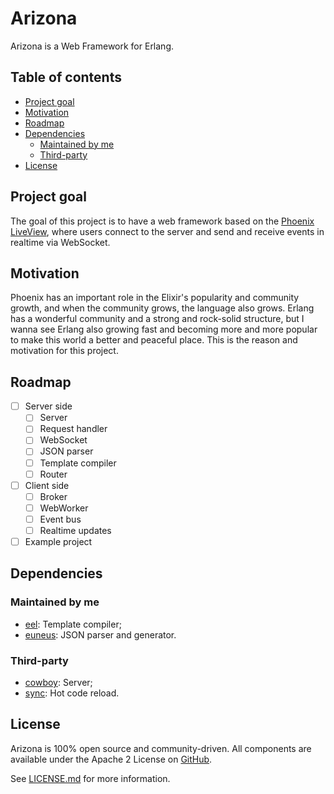 # Arizona

Arizona is a Web Framework for Erlang.

## Table of contents

- [Project goal](#project-goal)
- [Motivation](#motivation)
- [Roadmap](#roadmap)
- [Dependencies](#dependencies)
    - [Maintained by me](#maintained-by-me)
    - [Third-party](#third-party)
- [License](#license)

## Project goal

The goal of this project is to have a web framework based on the [Phoenix LiveView](https://hexdocs.pm/phoenix_live_view/Phoenix.LiveView.html), where users connect to the server and send and receive events in realtime via WebSocket.

## Motivation

Phoenix has an important role in the Elixir's popularity and community growth, and when the community grows, the language also grows. Erlang has a wonderful community and a strong and rock-solid structure, but I wanna see Erlang also growing fast and becoming more and more popular to make this world a better and peaceful place. This is the reason and motivation for this project.

## Roadmap

- [ ] Server side
    - [ ] Server
    - [ ] Request handler
    - [ ] WebSocket
    - [ ] JSON parser
    - [ ] Template compiler
    - [ ] Router
- [ ] Client side
    - [ ] Broker
    - [ ] WebWorker
    - [ ] Event bus
    - [ ] Realtime updates
- [ ] Example project

## Dependencies

### Maintained by me

- [eel](https://github.com/williamthome/eel): Template compiler;
- [euneus](https://github.com/williamthome/euneus): JSON parser and generator.

### Third-party

- [cowboy](https://github.com/ninenines/cowboy): Server;
- [sync](https://github.com/rustyio/sync.git): Hot code reload.

## License

Arizona is 100% open source and community-driven. All components are available under the Apache 2 License on [GitHub](https://github.com/spawnfest/arizona).

See [LICENSE.md](LICENSE.md) for more information.
